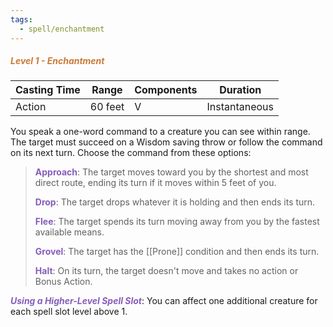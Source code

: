 ```yaml
---
tags:
  - spell/enchantment
---
```

##### *<span style="color:rgb(203, 123, 55)">Level 1 - Enchantment</span>*

|Casting Time|Range|Components|Duration|
|---|---|---|---|
|Action|60 feet|V|Instantaneous|

You speak a one-word command to a creature you can see within range. The target must succeed on a Wisdom saving throw or follow the command on its next turn. Choose the command from these options:

> **<span style="color:rgb(134, 93, 187)">Approach</span>**: The target moves toward you by the shortest and most direct route, ending its turn if it moves within 5 feet of you.
> 
> **<span style="color:rgb(134, 93, 187)">Drop</span>**: The target drops whatever it is holding and then ends its turn.
> 
> <span style="color:rgb(134, 93, 187)">**Flee**</span>: The target spends its turn moving away from you by the fastest available means.
> 
> **<span style="color:rgb(134, 93, 187)">Grovel</span>**: The target has the [[Prone]] condition and then ends its turn.
> 
> **<span style="color:rgb(134, 93, 187)">Halt</span>**: On its turn, the target doesn't move and takes no action or Bonus Action.

***<span style="color:rgb(134, 93, 187)">Using a Higher-Level Spell Slot</span>***: You can affect one additional creature for each spell slot level above 1.
